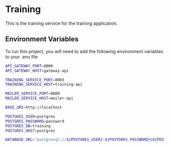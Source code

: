
# Training

This is the training service for the training application.


## Environment Variables

To run this project, you will need to add the following environment variables to your .env file

```bash
API_GATEWAY_PORT=8000
API_GATEWAY_HOST=gateway-api

TRAINING_SERVICE_PORT=8003
TRAINING_SERVICE_HOST=training-api

MAILER_SERVICE_PORT=8008
MAILER_SERVICE_HOST=mailer-api

BASE_URI=http://localhost

POSTGRES_USER=postgres
POSTGRES_PASSWORD=password
POSTGRES_DB=training
POSTGRES_HOST=postgres

DATABASE_URL="postgresql://${POSTGRES_USER}:${POSTGRES_PASSWORD}@${POSTGRES_HOST}:5432/${POSTGRES_DB}?schema=public"
```

